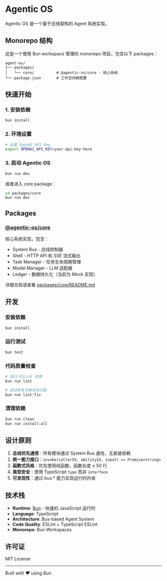 # Agentic OS

Agentic OS 是一个基于总线架构的 Agent 系统实现。

## Monorepo 结构

这是一个使用 Bun workspace 管理的 monorepo 项目，包含以下 packages：

```
agent-os/
├── packages/
│   └── core/          # @agentic-os/core - 核心系统
└── package.json       # 工作空间根配置
```

## 快速开始

### 1. 安装依赖

```bash
bun install
```

### 2. 环境设置

```bash
# 设置 OpenAI API Key
export OPENAI_API_KEY=your-api-key-here
```

### 3. 启动 Agentic OS

```bash
bun run dev
```

或者进入 core package：

```bash
cd packages/core
bun run dev
```

## Packages

### [@agentic-os/core](./packages/core)

核心系统实现，包含：
- System Bus - 总线控制器
- Shell - HTTP API 和 SSE 流式输出
- Task Manager - 任务生命周期管理
- Model Manager - LLM 适配器
- Ledger - 数据持久化（当前为 Mock 实现）

详细文档请查看 [packages/core/README.md](./packages/core/README.md)

## 开发

### 安装依赖

```bash
bun install
```

### 运行测试

```bash
bun test
```

### 代码质量检查

```bash
# 运行 ESLint 检查
bun run lint

# 自动修复可修复的问题
bun run lint:fix
```

### 清理依赖

```bash
bun run clean
bun run install:all
```

## 设计原则

1. **总线优先通信**：所有模块通过 System Bus 通信，无直接依赖
2. **统一能力接口**：`invoke(callerId, abilityId, input) => Promise<string>`
3. **函数式风格**：优先使用纯函数，函数长度 ≤ 50 行
4. **类型安全**：使用 TypeScript `type` 而非 `interface`
5. **可发现性**：通过 bus:* 能力实现运行时内省

## 技术栈

- **Runtime**: [Bun](https://bun.sh) - 快速的 JavaScript 运行时
- **Language**: TypeScript
- **Architecture**: Bus-based Agent System
- **Code Quality**: ESLint + TypeScript ESLint
- **Monorepo**: Bun Workspaces

## 许可证

MIT License

---

*Built with ❤️ using Bun*
